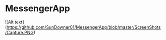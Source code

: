 # MessengerApp
![Alt text] (https://github.com/SunDowner01/MessengerApp/blob/master/ScreenShots/Capture.PNG)
